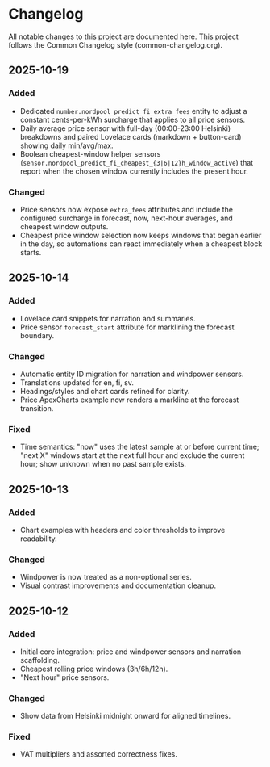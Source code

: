 # Changelog

All notable changes to this project are documented here. This project follows the Common Changelog style (common-changelog.org).

## 2025-10-19
### Added
- Dedicated `number.nordpool_predict_fi_extra_fees` entity to adjust a constant cents-per-kWh surcharge that applies to all price sensors.
- Daily average price sensor with full-day (00:00-23:00 Helsinki) breakdowns and paired Lovelace cards (markdown + button-card) showing daily min/avg/max.
- Boolean cheapest-window helper sensors (`sensor.nordpool_predict_fi_cheapest_{3|6|12}h_window_active`) that report when the chosen window currently includes the present hour.

### Changed
- Price sensors now expose `extra_fees` attributes and include the configured surcharge in forecast, now, next-hour averages, and cheapest window outputs.
- Cheapest price window selection now keeps windows that began earlier in the day, so automations can react immediately when a cheapest block starts.

## 2025-10-14
### Added
- Lovelace card snippets for narration and summaries.
- Price sensor `forecast_start` attribute for marklining the forecast boundary.

### Changed
- Automatic entity ID migration for narration and windpower sensors.
- Translations updated for en, fi, sv.
- Headings/styles and chart cards refined for clarity.
- Price ApexCharts example now renders a markline at the forecast transition.

### Fixed
- Time semantics: "now" uses the latest sample at or before current time; "next X" windows start at the next full hour and exclude the current hour; show unknown when no past sample exists.

## 2025-10-13
### Added
- Chart examples with headers and color thresholds to improve readability.

### Changed
- Windpower is now treated as a non-optional series.
- Visual contrast improvements and documentation cleanup.

## 2025-10-12
### Added
- Initial core integration: price and windpower sensors and narration scaffolding.
- Cheapest rolling price windows (3h/6h/12h).
- "Next hour" price sensors.

### Changed
- Show data from Helsinki midnight onward for aligned timelines.

### Fixed
- VAT multipliers and assorted correctness fixes.

